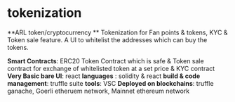 # tokenization
**ARL token/cryptocurrency **
Tokenization for Fan points & tokens, KYC & Token sale feature.
A UI to whitelist the addresses which can buy the tokens.

**Smart Contracts**: ERC20 Token Contract which is safe & Token sale contract for exchange of whitelisted token at a set price & KYC contract
**Very Basic bare UI**: react
**languages** : solidity & react
**build & code management**: truffle suite
**tools**: VSC
**Deployed on blockchains**: truffle ganache, Goerli etheruem network, Mainnet ethereum network

